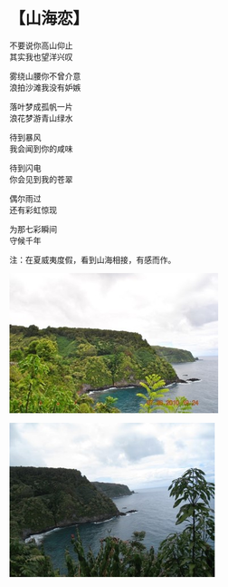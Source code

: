 # 【山海恋】

不要说你高山仰止  
其实我也望洋兴叹
 
雾绕山腰你不曾介意  
浪拍沙滩我没有妒嫉
 
落叶梦成孤帆一片  
浪花梦游青山绿水
 
待到暴风  
我会闻到你的咸味
 
待到闪电  
你会见到我的苍翠
 
偶尔雨过  
还有彩虹惊现

为那七彩瞬间  
守候千年

注：在夏威夷度假，看到山海相接，有感而作。

![](10a.jpg)

![](10b.jpg)
